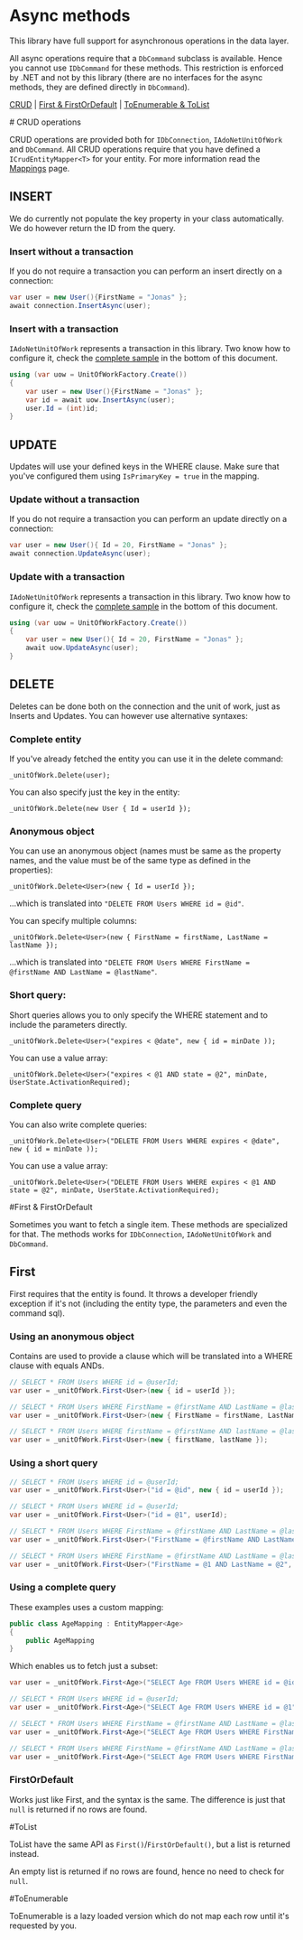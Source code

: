 ﻿Async methods
==================

This library have full support for asynchronous operations in the data layer. 

All async operations 
require that a `DbCommand` subclass is available. Hence you cannot use `IDbCommand` for these methods. This restriction is 
enforced by .NET and not by this library (there are no interfaces for the async methods, they are defined directly in `DbCommand`).

[CRUD](#CRUD) | [First & FirstOrDefault](#FIRST) | [ToEnumerable & ToList](TOENUMERABLE)

<a name="CRUD"/>
# CRUD operations

CRUD operations are provided both for `IDbConnection`, `IAdoNetUnitOfWork` and `DbCommand`. All CRUD operations
require that you have defined a `ICrudEntityMapper<T>` for your entity. For more information read the [Mappings](Mappings.md) page.

## INSERT

We do currently not populate the key property in your class automatically. We do however return the ID from the query.

### Insert without a transaction

If you do not require a transaction you can perform an insert directly on a connection:

```csharp
var user = new User(){FirstName = "Jonas" };
await connection.InsertAsync(user);
```

### Insert with a transaction

`IAdoNetUnitOfWork` represents a transaction in this library. Two know how to configure it, check the [complete sample](#CompleteSample) in the bottom of this document.

```csharp
using (var uow = UnitOfWorkFactory.Create())
{
    var user = new User(){FirstName = "Jonas" };
    var id = await uow.InsertAsync(user);
    user.Id = (int)id;
}
```

## UPDATE

Updates will use your defined keys in the WHERE clause. Make sure that you've configured them using `IsPrimaryKey = true` in the mapping.

### Update without a transaction

If you do not require a transaction you can perform an update directly on a connection:

```csharp
var user = new User(){ Id = 20, FirstName = "Jonas" };
await connection.UpdateAsync(user);
```

### Update with a transaction

`IAdoNetUnitOfWork` represents a transaction in this library. Two know how to configure it, check the [complete sample](#CompleteSample) in the bottom of this document.

```csharp
using (var uow = UnitOfWorkFactory.Create())
{
    var user = new User(){ Id = 20, FirstName = "Jonas" };
    await uow.UpdateAsync(user);
}
```

## DELETE

Deletes can be done both on the connection and the unit of work, just as Inserts and Updates. You can however use alternative syntaxes:

### Complete entity

If you've already fetched the entity you can use it in the delete command:

```charp
_unitOfWork.Delete(user);
```

You can also specify just the key in the entity:

```charp
_unitOfWork.Delete(new User { Id = userId });
```

### Anonymous object

You can use an anonymous object (names must be same as the property names, and the value must be of the same type as defined in the properties):

```charp
_unitOfWork.Delete<User>(new { Id = userId });
```

...which is translated into `"DELETE FROM Users WHERE id = @id"`. 

You can specify multiple columns:

```charp
_unitOfWork.Delete<User>(new { FirstName = firstName, LastName = lastName });
```

...which is translated into `"DELETE FROM Users WHERE FirstName = @firstName AND LastName = @lastName"`. 


### Short query:

Short queries allows you to only specify the WHERE statement and to include the parameters directly.

```charp
_unitOfWork.Delete<User>("expires < @date", new { id = minDate ));
```

You can use a value array:

```charp
_unitOfWork.Delete<User>("expires < @1 AND state = @2", minDate, UserState.ActivationRequired);
```

### Complete query

You can also write complete queries:

```charp
_unitOfWork.Delete<User>("DELETE FROM Users WHERE expires < @date", new { id = minDate ));
```

You can use a value array:

```charp
_unitOfWork.Delete<User>("DELETE FROM Users WHERE expires < @1 AND state = @2", minDate, UserState.ActivationRequired);
```

<a name="FIRST" />
#First & FirstOrDefault

Sometimes you want to fetch a single item. These methods are specialized for that. The methods works for `IDbConnection`, `IAdoNetUnitOfWork` and `DbCommand`.

## First

First requires that the entity is found. It throws a developer friendly exception if it's not (including the entity type, the parameters and even the command sql).

### Using an anonymous object

Contains are used to provide a clause which will be translated into a WHERE clause with equals ANDs.

```csharp
// SELECT * FROM Users WHERE id = @userId;
var user = _unitOfWork.First<User>(new { id = userId });

// SELECT * FROM Users WHERE FirstName = @firstName AND LastName = @lastName;
var user = _unitOfWork.First<User>(new { FirstName = firstName, LastName = lastName });

// SELECT * FROM Users WHERE firstName = @firstName AND lastName = @lastName;
var user = _unitOfWork.First<User>(new { firstName, lastName });
```

### Using a short query

```csharp
// SELECT * FROM Users WHERE id = @userId;
var user = _unitOfWork.First<User>("id = @id", new { id = userId });

// SELECT * FROM Users WHERE id = @userId;
var user = _unitOfWork.First<User>("id = @1", userId);

// SELECT * FROM Users WHERE FirstName = @firstName AND LastName = @lastName;
var user = _unitOfWork.First<User>("FirstName = @firstName AND LastName = @lastName", { firstName, lastName });

// SELECT * FROM Users WHERE FirstName = @firstName AND LastName = @lastName;
var user = _unitOfWork.First<User>("FirstName = @1 AND LastName = @2", firstName, lastName);
```

### Using a complete query

These examples uses a custom mapping:

```csharp
public class AgeMapping : EntityMapper<Age>
{
    public AgeMapping
}
```

Which enables us to fetch just a subset:

```csharp
var user = _unitOfWork.First<Age>("SELECT Age FROM Users WHERE id = @id", new { id = userId });

// SELECT * FROM Users WHERE id = @userId;
var user = _unitOfWork.First<Age>("SELECT Age FROM Users WHERE id = @1", userId);

// SELECT * FROM Users WHERE FirstName = @firstName AND LastName = @lastName;
var user = _unitOfWork.First<Age>("SELECT Age FROM Users WHERE FirstName = @firstName AND LastName = @lastName", { firstName, lastName });

// SELECT * FROM Users WHERE FirstName = @firstName AND LastName = @lastName;
var user = _unitOfWork.First<Age>("SELECT Age FROM Users WHERE FirstName = @1 AND LastName = @2", firstName, lastName);
```

### FirstOrDefault

Works just like First, and the syntax is the same. The difference is just that `null` is returned if no rows are found.

#ToList

ToList have the same API as `First()`/`FirstOrDefault()`, but a list is returned instead. 

An empty list is returned if no rows are found, hence no need to check for `null`.

#ToEnumerable

ToEnumerable is a lazy loaded version which do not map each row until it's requested by you.
